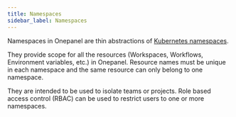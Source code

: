 ```yaml
---
title: Namespaces
sidebar_label: Namespaces
---
```


Namespaces in Onepanel are thin abstractions of [Kubernetes namespaces](https://kubernetes.io/docs/concepts/overview/working-with-objects/namespaces/). 

They provide scope for all the resources (Workspaces, Workflows, Environment variables, etc.) in Onepanel. Resource names must be unique in each namespace and the same resource can only belong to one namespace.

They are intended to be used to isolate teams or projects. Role based access control (RBAC) can be used to restrict users to one or more namespaces.